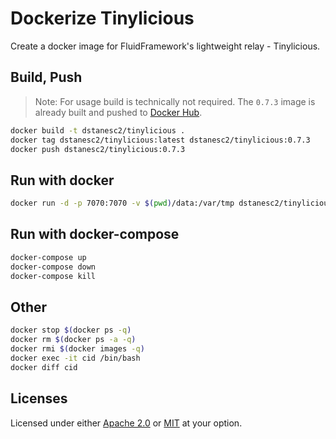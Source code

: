 # Dockerize Tinylicious

Create a docker image for FluidFramework's lightweight relay - Tinylicious.

## Build, Push

> Note: For usage build is technically not required. The `0.7.3` image is already built and pushed to [Docker Hub](https://hub.docker.com/r/dstanesc2/tinylicious).

```sh
docker build -t dstanesc2/tinylicious .
docker tag dstanesc2/tinylicious:latest dstanesc2/tinylicious:0.7.3
docker push dstanesc2/tinylicious:0.7.3
```

## Run with docker

```sh
docker run -d -p 7070:7070 -v $(pwd)/data:/var/tmp dstanesc2/tinylicious:0.7.3
```

## Run with docker-compose

```sh
docker-compose up
docker-compose down
docker-compose kill
```

## Other

```sh
docker stop $(docker ps -q)
docker rm $(docker ps -a -q)
docker rmi $(docker images -q)
docker exec -it cid /bin/bash
docker diff cid
```

## Licenses

Licensed under either [Apache 2.0](http://opensource.org/licenses/MIT) or [MIT](http://opensource.org/licenses/MIT) at your option.
